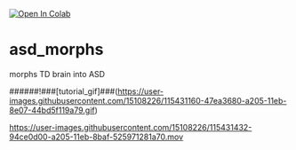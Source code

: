 [![Open In Colab](https://colab.research.google.com/assets/colab-badge.svg)](https://colab.research.google.com/github/Aglinskas/asd_morphs/blob/main/ShowMorphs.ipynb)

# asd_morphs
 morphs TD brain into ASD




######!###[tutorial_gif]###(https://user-images.githubusercontent.com/15108226/115431160-47ea3680-a205-11eb-8e07-44bd5f119a79.gif)


https://user-images.githubusercontent.com/15108226/115431432-94ce0d00-a205-11eb-8baf-525971281a70.mov

